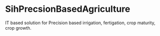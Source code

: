 # SihPrecsionBasedAgriculture
IT based solution for Precision based irrigation, fertigation, crop maturity, crop growth.
